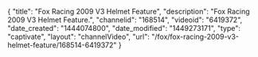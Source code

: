 {
    "title": "Fox Racing 2009 V3 Helmet Feature",
    "description": "Fox Racing 2009 V3 Helmet Feature.",
    "channelid": "168514",
    "videoid": "6419372",
    "date_created": "1444074800",
    "date_modified": "1449273171",
    "type": "captivate",
    "layout": "channelVideo",
    "url": "\/fox\/fox-racing-2009-v3-helmet-feature\/168514-6419372"
}